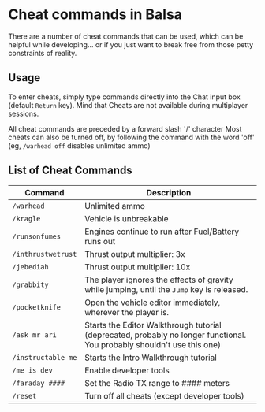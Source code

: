 
# Cheat commands in Balsa

There are a number of cheat commands that can be used, which can be helpful while developing... or if you just want to break free from those petty constraints of reality.


## Usage

To enter cheats, simply type commands directly into the Chat input box (default `Return` key).
Mind that Cheats are not available during multiplayer sessions.

All cheat commands are preceded by a forward slash '/' character
Most cheats can also be turned off, by following the command with the word 'off' (eg, `/warhead off` disables unlimited ammo)


## List of Cheat Commands


Command | Description
------|--------
`/warhead` | Unlimited ammo
`/kragle` | Vehicle is unbreakable
`/runsonfumes` | Engines continue to run after Fuel/Battery runs out
`/inthrustwetrust` | Thrust output multiplier: 3x
`/jebediah` | Thrust output multiplier: 10x
`/grabbity` | The player ignores the effects of gravity while jumping, until the `Jump` key is released.
`/pocketknife` | Open the vehicle editor immediately, wherever the player is.
`/ask mr ari` | Starts the Editor Walkthrough tutorial (deprecated, probably no longer functional. You probably shouldn't use this one)
`/instructable me` | Starts the Intro Walkthrough tutorial 
`/me is dev` | Enable developer tools
`/faraday ####` | Set the Radio TX range to #### meters
`/reset` | Turn off all cheats (except developer tools)



